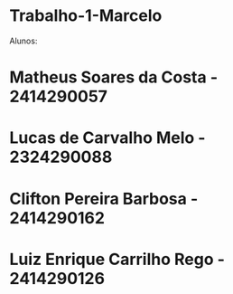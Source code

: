 # Trabalho-1-Marcelo

Alunos:
# Matheus Soares da Costa - 2414290057
# Lucas de Carvalho Melo - 2324290088
# Clifton Pereira Barbosa - 2414290162
# Luiz Enrique Carrilho Rego - 2414290126
